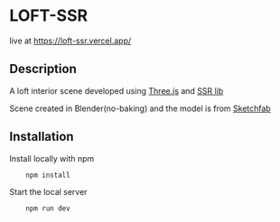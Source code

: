 # LOFT-SSR 

live at https://loft-ssr.vercel.app/
## Description

A loft interior scene developed using [Three.js](https://threejs.org/) and [SSR lib](https://github.com/0beqz/screen-space-reflections)

Scene created in Blender(no-baking) and the model is from [Sketchfab](https://skfb.ly/ouXUB)
## Installation

Install locally with npm

```bash
    npm install
```

Start the local server

```bash
    npm run dev
```
